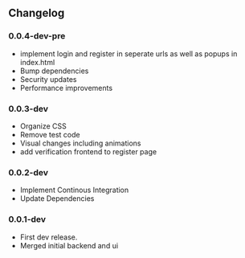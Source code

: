 ## Changelog

### 0.0.4-dev-pre
- implement login and register in seperate urls as well as popups in index.html
- Bump dependencies
- Security updates
- Performance improvements

### 0.0.3-dev
- Organize CSS
- Remove test code
- Visual changes including animations
- add verification frontend to register page

### 0.0.2-dev
- Implement Continous Integration
- Update Dependencies

### 0.0.1-dev
- First dev release.
- Merged initial backend and ui
